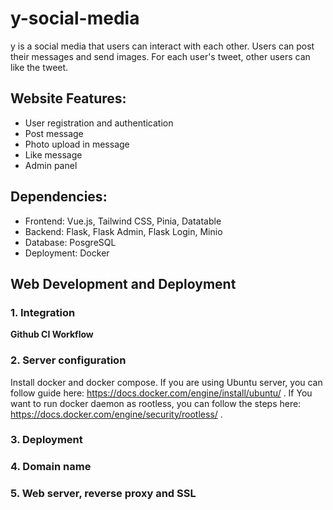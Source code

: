 # y-social-media

y is a social media that users can interact with each other. Users can post their messages and send images. For each user's tweet, other users can like the tweet.

## Website Features:
- User registration and authentication
- Post message
- Photo upload in message
- Like message
- Admin panel

## Dependencies:
- Frontend: Vue.js, Tailwind CSS, Pinia, Datatable
- Backend: Flask, Flask Admin, Flask Login, Minio
- Database: PosgreSQL
- Deployment: Docker

<!-- ## Workflow -->

<!-- ## Demonstration -->

## Web Development and Deployment
### 1. Integration

**Github CI Workflow**

### 2. Server configuration
Install docker and docker compose. If you are using Ubuntu server, you can follow guide here: https://docs.docker.com/engine/install/ubuntu/ . If You want to run docker daemon as rootless, you can follow the steps here: https://docs.docker.com/engine/security/rootless/ . 

### 3. Deployment

### 4. Domain name

### 5. Web server, reverse proxy and SSL


